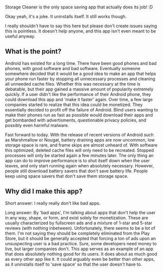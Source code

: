 Storage Cleaner is the only space saving app that actually does its job! :D

Okay yeah, it's a joke. It uninstalls itself. It still works though.

I really shouldn't have to say this here but please don't create issues saying this is pointless. It doesn't help anyone, and this app isn't even meant to be useful anyway.

## What is the point?
Android has existed for a long time. There have been good phones and bad phones, with good software and bad software. Eventually someone somewhere decided that it would be a good idea to make an app that helps your phone run faster by stopping all unnecessary processes and cleaning all unneeded cache files. Whether this was necessary at the time is debatable, but their app gained a massive amount of popularity extremely quickly. If a user didn't like the performance of their Android phone, they could download this app and 'make it faster' again. Over time, a few large companies started to realize that this idea could be monetized. They essentially decided to profit off the failure of Android. Blind users wanting to make their phones run as fast as possible would download their apps and get bombarded with advertisments, questionable privacy policies, and possibly even harmful malware.

Fast forward to today. With the release of recent versions of Android such as Marshmallow or Nougat, battery draining apps are now uncommon, low storage space is rare, and frame skips are almost unheard of. With software this optimized, deleted cache files will only need to be recreated. Stopped processes will only be started again a few minutes later. The only thing an app can do to improve performance is to shut itself down when the user leaves, and only start running again when absolutely necessary. However, people still download battery savers that don't save battery life. People keep using space savers that don't save them storage space.

## Why did I make this app?
Short answer: I really really don't like bad apps. 

Long answer: By 'bad apps', I'm talking about apps that don't help the user in any way, shape, or form, and exist solely for monetization. These are usually characterized by fullscreen ads and a mixture of 1-star and 5-star reviews (with nothing inbetween). Unfortunately, there seems to be a lot of them. I'm not saying they should be completely eliminated from the Play Store, but it should be generally accepted that forcing a ton of ads upon an unsuspecting user is a bad practice. Sure, some developers need money to live, but larger companies don't. This app serves as an example of an app that does absolutely nothing good for its users. It does about as much good as every other app like it. It could arguably even be better than other apps, as it uninstalls itself to 'save space' so that the user doesn't have to.
